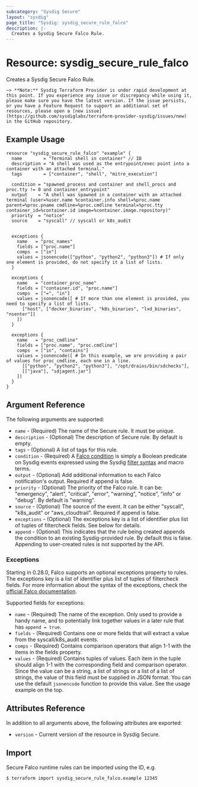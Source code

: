 ```yaml
---
subcategory: "Sysdig Secure"
layout: "sysdig"
page_title: "Sysdig: sysdig_secure_rule_falco"
description: |-
  Creates a Sysdig Secure Falco Rule.
---
```


# Resource: sysdig_secure_rule_falco

Creates a Sysdig Secure Falco Rule.

`~> **Note:** Sysdig Terraform Provider is under rapid development at this point. If you experience any issue or discrepancy while using it, please make sure you have the latest version. If the issue persists, or you have a Feature Request to support an additional set of resources, please open a [new issue](https://github.com/sysdiglabs/terraform-provider-sysdig/issues/new) in the GitHub repository.`

## Example Usage

```hcl
resource "sysdig_secure_rule_falco" "example" {
  name        = "Terminal shell in container" // ID
  description = "A shell was used as the entrypoint/exec point into a container with an attached terminal."
  tags        = ["container", "shell", "mitre_execution"]

  condition = "spawned_process and container and shell_procs and proc.tty != 0 and container_entrypoint"
  output    = "A shell was spawned in a container with an attached terminal (user=%user.name %container.info shell=%proc.name parent=%proc.pname cmdline=%proc.cmdline terminal=%proc.tty container_id=%container.id image=%container.image.repository)"
  priority  = "notice"
  source    = "syscall" // syscall or k8s_audit


  exceptions {
    name   = "proc_names"
    fields = ["proc.name"]
    comps  = ["in"]
    values = jsonencode(["python", "python2", "python3"]) # If only one element is provided, do not specify it a list of lists.
  }

  exceptions {
    name   = "container_proc_name"
    fields = ["container.id", "proc.name"]
    comps  = ["=", "in"]
    values = jsonencode([ # If more than one element is provided, you need to specify a list of lists.
      ["host", ["docker_binaries", "k8s_binaries", "lxd_binaries", "nsenter"]]
    ])
  }

  exceptions {
    name   = "proc_cmdline"
    fields = ["proc.name", "proc.cmdline"]
    comps  = ["in", "contains"]
    values = jsonencode([ # In this example, we are providing a pair of values for proc_cmdline, each one in a line.
      [["python", "python2", "python3"], "/opt/draios/bin/sdchecks"],
      [["java"], "sdjagent.jar"]
    ])
  }
}
```

## Argument Reference

The following arguments are supported:

* `name` - (Required) The name of the Secure rule. It must be unique.
* `description` - (Optional) The description of Secure rule. By default is empty.
* `tags` - (Optional) A list of tags for this rule.
* `condition` - (Required) A [Falco condition](https://falco.org/docs/rules/) is simply a Boolean predicate on Sysdig events expressed using the Sysdig [filter syntax](http://www.sysdig.org/wiki/sysdig-user-guide/#filtering) and macro terms. 
* `output` - (Optional) Add additional information to each Falco notification's output. Required if append is false.
* `priority` - (Optional) The priority of the Falco rule. It can be: "emergency", "alert", "critical", "error", "warning", "notice", "info" or "debug". By default is "warning".
* `source` - (Optional) The source of the event. It can be either "syscall", "k8s_audit" or "aws_cloudtrail". Required if append is false.
* `exceptions` - (Optional) The exceptions key is a list of identifier plus list of tuples of filtercheck fields. See below for details.
* `append` - (Optional) This indicates that the rule being created appends the condition to an existing Sysdig-provided rule. By default this is false. Appending to user-created rules is not supported by the API.

### Exceptions

Starting in 0.28.0, Falco supports an optional exceptions property to rules. The exceptions key is a list of identifier plus list of tuples of filtercheck fields.
For more information about the syntax of the exceptions, check the [official Falco documentation](https://falco.org/docs/rules/exceptions/).

Supported fields for exceptions:

* `name` - (Required) The name of the exception. Only used to provide a handy name, and to potentially link together values in a later rule that has `append = true`.
* `fields` - (Required) Contains one or more fields that will extract a value from the syscall/k8s_audit events.
* `comps` - (Required) Contains comparison operators that align 1-1 with the items in the fields property.
* `values` - (Required) Contains tuples of values. Each item in the tuple should align 1-1 with the corresponding field and comparison operator. Since the value can be a string, a list of strings or a list of a list of strings, the value of this field must be supplied in JSON format. You can use the default `jsonencode` function to provide this value. See the usage example on the top.

## Attributes Reference

In addition to all arguments above, the following attributes are exported:

* `version` - Current version of the resource in Sysdig Secure.

## Import

Secure Falco runtime rules can be imported using the ID, e.g.

```
$ terraform import sysdig_secure_rule_falco.example 12345
```